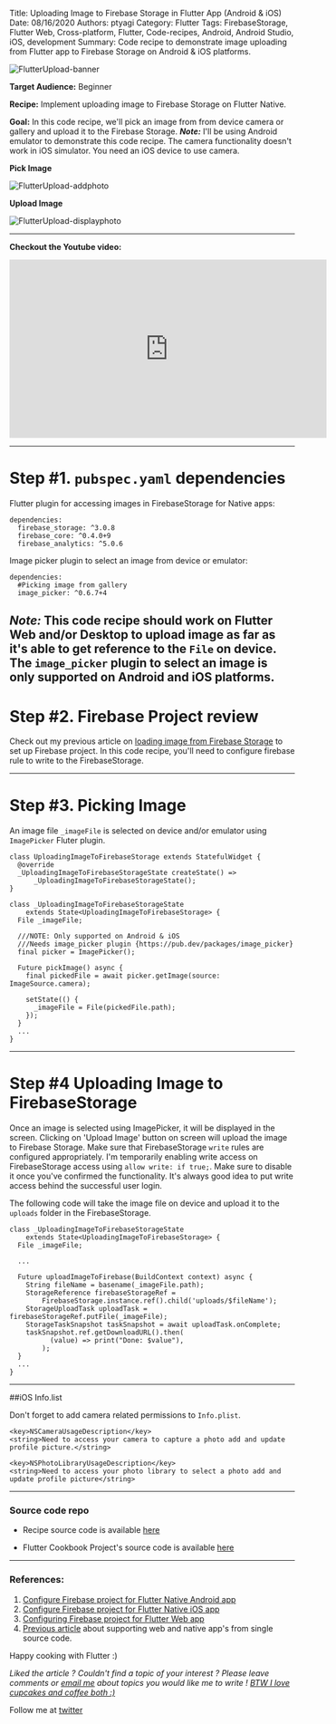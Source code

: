 Title: Uploading Image to Firebase Storage in Flutter App (Android & iOS)
Date: 08/16/2020
Authors: ptyagi
Category: Flutter
Tags: FirebaseStorage, Flutter Web, Cross-platform, Flutter, Code-recipes, Android, Android Studio, iOS, development
Summary: Code recipe to demonstrate image uploading from Flutter app to Firebase Storage on Android & iOS platforms.

![FlutterUpload-banner]({attach}../../images/flutter/upload_image_banner.jpg)

**Target Audience:** Beginner

**Recipe:** Implement uploading image to Firebase Storage on Flutter Native.

**Goal:** In this code recipe, we'll pick an image from from device camera or gallery and upload it to the Firebase Storage.
***Note:*** I'll be using Android emulator to demonstrate this code recipe. The camera functionality doesn't work in iOS simulator. You need an iOS device to use camera.

**Pick Image**

![FlutterUpload-addphoto]({attach}../../images/flutter/image_upload1.jpg)


**Upload Image**

![FlutterUpload-displayphoto]({attach}../../images/flutter/image_upload2.jpg)


---
**Checkout the Youtube video:**

<iframe width="560" height="315" src="https://www.youtube.com/embed/nfrr5zdINSQ" frameborder="0" allow="accelerometer; autoplay; encrypted-media; gyroscope; picture-in-picture" allowfullscreen></iframe>

---

# Step #1. `pubspec.yaml` dependencies

Flutter plugin for accessing images in FirebaseStorage for Native apps:

```
dependencies:
  firebase_storage: ^3.0.8
  firebase_core: ^0.4.0+9
  firebase_analytics: ^5.0.6
```

Image picker plugin to select an image from device or emulator:

```
dependencies:
  #Picking image from gallery
  image_picker: ^0.6.7+4
```

***Note:*** This code recipe should work on Flutter Web and/or Desktop to upload image as far as it's able to get reference to the `File` on device. The `image_picker` plugin to select an image is only supported on Android and iOS platforms.
---

# Step #2. Firebase Project review

Check out my previous article on [loading image from Firebase Storage](https://ptyagicodecamp.github.io/loading-image-from-firebase-storage-in-flutter-app-android-ios-web.html) to set up Firebase project.
In this code recipe, you'll need to configure firebase rule to write to the FirebaseStorage.

---

# Step #3. Picking Image

An image file `_imageFile` is selected on device and/or emulator using `ImagePicker` Fluter plugin.

```
class UploadingImageToFirebaseStorage extends StatefulWidget {
  @override
  _UploadingImageToFirebaseStorageState createState() =>
      _UploadingImageToFirebaseStorageState();
}

class _UploadingImageToFirebaseStorageState
    extends State<UploadingImageToFirebaseStorage> {
  File _imageFile;

  ///NOTE: Only supported on Android & iOS
  ///Needs image_picker plugin {https://pub.dev/packages/image_picker}
  final picker = ImagePicker();

  Future pickImage() async {
    final pickedFile = await picker.getImage(source: ImageSource.camera);

    setState(() {
      _imageFile = File(pickedFile.path);
    });
  }
  ...
}
```
---

# Step #4 Uploading Image to FirebaseStorage

Once an image is selected using ImagePicker, it will be displayed in the screen. Clicking on 'Upload Image' button on screen will upload the image to Firebase Storage. Make sure that FirebaseStorage `write` rules are configured appropriately. I'm temporarily enabling write access on FirebaseStorage access using `allow write: if true;`. Make sure to disable it once you've confirmed the functionality. It's always good idea to put write access behind the successful user login.

The following code will take the image file on device and upload it to the `uploads` folder in the FirebaseStorage.

```
class _UploadingImageToFirebaseStorageState
    extends State<UploadingImageToFirebaseStorage> {
  File _imageFile;

  ...

  Future uploadImageToFirebase(BuildContext context) async {
    String fileName = basename(_imageFile.path);
    StorageReference firebaseStorageRef =
        FirebaseStorage.instance.ref().child('uploads/$fileName');
    StorageUploadTask uploadTask = firebaseStorageRef.putFile(_imageFile);
    StorageTaskSnapshot taskSnapshot = await uploadTask.onComplete;
    taskSnapshot.ref.getDownloadURL().then(
          (value) => print("Done: $value"),
        );
  }
  ...
}
```

---

##iOS Info.list

Don't forget to add camera related permissions to `Info.plist`.

```
<key>NSCameraUsageDescription</key>
<string>Need to access your camera to capture a photo add and update profile picture.</string>

<key>NSPhotoLibraryUsageDescription</key>
<string>Need to access your photo library to select a photo add and update profile picture</string>
```

---

### Source code repo ###

* Recipe source code is available [here](https://github.com/ptyagicodecamp/flutter_cookbook/tree/widgets/flutter_widgets/lib/images)

* Flutter Cookbook Project's source code is available [here](https://github.com/ptyagicodecamp/flutter_cookbook/tree/widgets/flutter_widgets/)

---


### References: ###

1. [Configure Firebase project for Flutter Native Android app](https://firebase.google.com/docs/android/setup)
2. [Configure Firebase project for Flutter Native iOS app](https://firebase.google.com/docs/ios/setup)
3. [Configuring Firebase project for Flutter Web app](https://firebase.google.com/docs/web/setup)
4. [Previous article](https://ptyagicodecamp.github.io/migrating-to-flutter-19-implementing-cross-platform-firebase-login-in-flutter-apps.html) about supporting web and native app's from single source code.


Happy cooking with Flutter :)

_Liked the article ?
Couldn't find a topic of your interest ? Please leave comments or [email me](mailto:ptyagicodecamp@gmail.com) about topics you would like me to write !
[BTW I love cupcakes and coffee both :)](https://www.paypal.me/pritya)_

Follow me at [twitter](https://twitter.com/ptyagi13)
